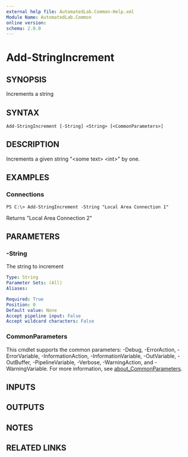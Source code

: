 ```yaml
---
external help file: AutomatedLab.Common-Help.xml
Module Name: AutomatedLab.Common
online version:
schema: 2.0.0
---
```


# Add-StringIncrement

## SYNOPSIS
Increments a string

## SYNTAX

```
Add-StringIncrement [-String] <String> [<CommonParameters>]
```

## DESCRIPTION
Increments a given string "\<some text\> \<int\>" by one.

## EXAMPLES

### Connections
```
PS C:\> Add-StringIncrement -String "Local Area Connection 1"
```

Returns "Local Area Connection 2"

## PARAMETERS

### -String
The string to increment

```yaml
Type: String
Parameter Sets: (All)
Aliases:

Required: True
Position: 0
Default value: None
Accept pipeline input: False
Accept wildcard characters: False
```

### CommonParameters
This cmdlet supports the common parameters: -Debug, -ErrorAction, -ErrorVariable, -InformationAction, -InformationVariable, -OutVariable, -OutBuffer, -PipelineVariable, -Verbose, -WarningAction, and -WarningVariable. For more information, see [about_CommonParameters](http://go.microsoft.com/fwlink/?LinkID=113216).

## INPUTS

## OUTPUTS

## NOTES

## RELATED LINKS

